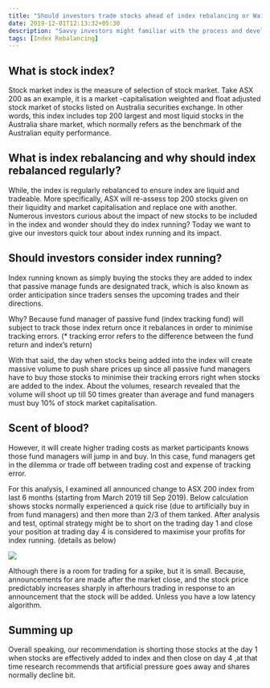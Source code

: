 ```yaml
---
title: "Should investors trade stocks ahead of index rebalancing or Wait"
date: 2019-12-01T12:13:32+05:30
description: "Savvy investors might familiar with the process and develop their strategies to predict which stocks might move in or out of index. However, should investors really trade those stocks ahead of rebalancing? Today, we aim to give investors a run down about trading strategies in terms of index rebalancing."
tags: [Index Rebalancing]
---
```


## What is stock index? ## 


Stock market index is the measure of selection of stock market. Take ASX 200 as an example, it is a market -capitalisation weighted and float adjusted stock market of stocks listed on Australia securities exchange. In other words, this index includes top 200 largest and most liquid stocks in the Australia share market, which normally refers as the benchmark of the Australian equity performance.

## What is index rebalancing and why should index rebalanced regularly? ##


While, the index is regularly rebalanced to ensure index are liquid and tradeable. More specifically, ASX will re-assess top 200 stocks given on their liquidity and market capitalisation and replace one with another. Numerous investors curious about the impact of new stocks to be included in the index and wonder should they do index running? Today we want to give our investors quick tour about index running and its impact.


## Should investors consider index running? ## 
Index running known as simply buying the stocks they are added to index that passive manage funds are designated track, which is also known as order anticipation since traders senses the upcoming trades and their directions.

Why? Because fund manager of passive fund (index tracking fund) will subject to track those index return once it rebalances in order to minimise tracking errors. (* tracking error refers to the difference between the fund return and index’s return)

With that said, the day when stocks being added into the index will create massive volume to push share prices up since all passive fund managers have to buy those stocks to minimise their tracking errors right when stocks are added to the index. About the volumes, research revealed that the volume will shoot up till 50 times greater than average and fund managers must buy 10% of stock market capitalisation.

## Scent of blood? ## 

However, it will create higher trading costs as market participants knows those fund managers will jump in and buy. In this case, fund managers get in the dilemma or trade off between trading cost and expense of tracking error.

For this analysis, I examined all announced change to ASX 200 index from last 6 months (starting from March 2019 till Sep 2019). Below calculation shows stocks normally experienced a quick rise (due to artificially buy in from fund managers) and then more than 2/3 of them tanked. After analysis and test, optimal strategy might be to short on the trading day 1 and close your position at trading day 4 is considered to maximise your profits for index running. (details as below) 

![](/images/rebalancing.png)
 
        

Although there is a room for trading for a spike, but it is small. Because, announcements for are made after the market close, and the stock price predictably increases sharply in afterhours trading in response to an announcement that the stock will be added. Unless you have a low latency algorithm.


## Summing up ## 

Overall speaking,  our recommendation is shorting those stocks at the day 1 when stocks are effectively added to index and then close on day 4 ,at that time research recommends that artificial pressure goes away and shares normally decline bit. 


